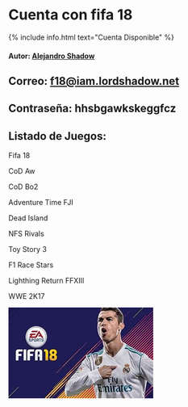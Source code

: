 # Cuenta con fifa 18
{% include info.html text="Cuenta Disponible" %}

#### Autor: [Alejandro Shadow](https://lordshadow.net)

## Correo: f18@iam.lordshadow.net

## Contraseña: hhsbgawkskeggfcz

## Listado de Juegos:

Fifa 18

CoD Aw

CoD Bo2

Adventure Time FJI

Dead Island

NFS Rivals

Toy Story 3

F1 Race Stars

Lighthing Return FFXIII

WWE 2K17

![Cover](/images/f18.jpeg)
